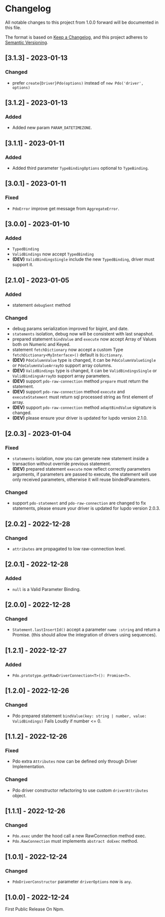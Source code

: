# Changelog

All notable changes to this project from 1.0.0 forward will be documented in this file.

The format is based on [Keep a Changelog](https://keepachangelog.com/en/1.0.0/),
and this project adheres to [Semantic Versioning](https://semver.org/spec/v2.0.0.html).

## [3.1.3] - 2023-01-13

### Changed

-   prefer `create{Driver}Pdo(options)` instead of `new Pdo('driver', options)`

## [3.1.2] - 2023-01-13

### Added

-   Added new param `PARAM_DATETIMEZONE`.

## [3.1.1] - 2023-01-11

### Added

-   Added third parameter `TypeBindingOptions` optional to `TypeBinding`.

## [3.0.1] - 2023-01-11

### Fixed

-   `PdoError` improve get message from `AggregateError`.

## [3.0.0] - 2023-01-10

### Added

-   `TypedBinding`
-   `ValidBindings` now accept `TypedBinding`
-   **(DEV)** `ValidBindingsSingle` include the new `TypedBinding`, driver must support it.

## [2.1.0] - 2023-01-05

### Added

-   statement `debugSent` method

### Changed

-   debug params serialization improved for bigint, and date.
-   `statements` isolation, debug now will be consistent with last snapshot.
-   prepared statement `bindValue` and `execute` now accept Array of Values both on Numeric and Keyed.
-   statement `fetchDictionary` now accept a custom Type `fetchDictionary<MyInterface>()` default is `Dictionary`.
-   **(DEV)** `PdoColumnValue` type is changed, it can be `PdoColumnValueSingle` or `PdoColumnValueArray`to support array columns.
-   **(DEV)** `ValidBindings` type is changed, it can be `ValidBindingsSingle` or `ValidBindingsArray`to support array parameters.
-   **(DEV)** support `pdo-raw-connection` method `prepare` must return the statement.
-   **(DEV)** support `pdo-raw-connection` method `execute` and `executeStatement` must return sql processed string as first element of array.
-   **(DEV)** support `pdo-raw-connection` method `adaptBindValue` signature is changed.
-   **(DEV)** please ensure your driver is updated for lupdo version 2.1.0.

## [2.0.3] - 2023-01-04

### Fixed

-   `statements` isolation, now you can generate new statement inside a transaction without override previous statement.
-   **(DEV)** prepared statement `execute` now reflect correctly parameters arguments, if parameters are passed to execute, the statement will use only received parameters, otherwise it will reuse bindedParameters.

### Changed

-   support `pdo-statement` and `pdo-raw-connection` are changed to fix statements, please ensure your driver is updated for lupdo version 2.0.3.

## [2.0.2] - 2022-12-28

### Changed

-   `attributes` are propagated to low raw-connection level.

## [2.0.1] - 2022-12-28

### Added

-   `null` is a Valid Parameter Binding.

## [2.0.0] - 2022-12-28

### Changed

-   `Statement.lastInsertId()` accept a parameter `name :string` and return a Promise. (this should allow the integration of drivers using sequences).

## [1.2.1] - 2022-12-27

### Added

-   `Pdo.prototype.getRawDriverConnection<T>(): Promise<T>`.

## [1.2.0] - 2022-12-26

### Changed

-   Pdo prepared statement `bindValue(key: string | number, value: ValidBindings)` Fails Loudly if number <= 0.

## [1.1.2] - 2022-12-26

### Fixed

-   Pdo extra `Attributes` now can be defined only through Driver Implementation.

### Changed

-   Pdo driver constructor refactoring to use custom `driverAttributes` object.

## [1.1.1] - 2022-12-26

### Changed

-   `Pdo.exec` under the hood call a new RawConnection method exec.
-   `Pdo.RawConnection` must implements `abstract doExec` method.

## [1.0.1] - 2022-12-24

### Changed

-   `PdoDriverConstructor` parameter `driverOptions` now is `any`.

## [1.0.0] - 2022-12-24

First Public Release On Npm.
